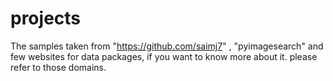 # projects
The samples taken from "https://github.com/saimj7" , "pyimagesearch" and few websites for data packages, if you want to know more about it. please refer to those domains.
